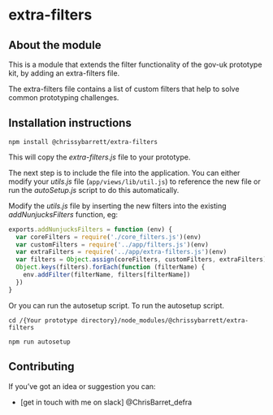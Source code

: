 # extra-filters

## About the module

This is a module that extends the filter functionality of the gov-uk prototype kit, by adding an extra-filters file.

The extra-filters file contains a list of custom filters that help to solve common prototyping challenges.

## Installation instructions

`npm install @chrissybarrett/extra-filters`

This will copy the _extra-filters.js_ file to your prototype.

The next step is to include the file into the application. You can either modify your _utils.js_ file
(`app/views/lib/util.js`) to reference the new file or run the _autoSetup.js_ script to do this automatically. 

Modify the _utils.js_ file by inserting the new filters into the existing _addNunjucksFilters_ function, eg:

```JavaScript
exports.addNunjucksFilters = function (env) {
  var coreFilters = require('./core_filters.js')(env)
  var customFilters = require('../app/filters.js')(env)
  var extraFilters = require('../app/extra-filters.js')(env) 
  var filters = Object.assign(coreFilters, customFilters, extraFilters)
  Object.keys(filters).forEach(function (filterName) {
    env.addFilter(filterName, filters[filterName])
  })
}
```

Or you can run the autosetup script. To run the autosetup script.

`cd /{Your prototype directory}/node_modules/@chrissybarrett/extra-filters`

  `npm run autosetup`
        
## Contributing

If you’ve got an idea or suggestion you can:

* [get in touch with me on slack] @ChrisBarret_defra
